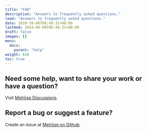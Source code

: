 ```yaml
---
title: "FAQ"
description: "Answers to frequently asked questions."
lead: "Answers to frequently asked questions."
date: 2020-10-06T08:49:31+00:00
lastmod: 2024-08-08T08:49:31+00:00
draft: false
images: []
menu:
  docs:
    parent: "help"
weight: 630
toc: true
---
```


## Need some help, want to share your work or have a question?

Visit [Melrōse Discussions](https://github.com/emicklei/melrose/discussions).


## Report a bug or suggest a feature?

Create an issue at [Melrōse on Github](https://github.com/emicklei/melrose).
